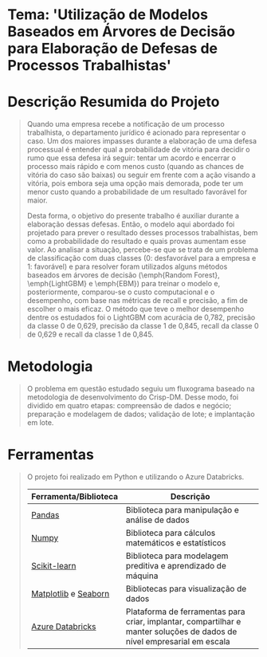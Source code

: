 # Tema: 'Utilização de Modelos Baseados em Árvores de Decisão para Elaboração de Defesas de Processos Trabalhistas'

# Descrição Resumida do Projeto
> Quando uma empresa recebe a notificação de um processo trabalhista, o departamento jurídico é acionado para representar o caso. Um dos maiores impasses durante a elaboração de uma defesa processual é entender qual a probabilidade de vitória para decidir o rumo que essa defesa irá seguir: tentar um acordo e encerrar o processo mais rápido e com menos custo (quando as chances de vitória do caso são baixas) ou seguir em frente com a ação visando a vitória, pois embora seja uma opção mais demorada, pode ter um menor custo quando a probabilidade de um resultado favorável for maior. 
>
> Desta forma, o objetivo do presente trabalho é auxiliar durante a elaboração dessas defesas. Então, o modelo aqui abordado foi projetado para prever o resultado desses processos trabalhistas, bem como a probabilidade do resultado e quais provas aumentam esse valor. Ao analisar a situação, percebe-se que se trata de um problema de classificação com duas classes (0: desfavorável para a empresa e 1: favorável) e para resolver foram utilizados alguns métodos baseados em árvores de decisão (\emph{Random Forest}, \emph{LightGBM} e \emph{EBM}) para treinar o modelo e, posteriormente, comparou-se  o custo computacional e o desempenho, com base nas métricas de recall e precisão, a fim de escolher o mais eficaz. O método que teve o melhor desempenho dentre os estudados foi o LightGBM com acurácia de 0,782, precisão da classe 0 de 0,629, precisão da classe 1 de 0,845, recall da classe 0 de 0,629 e recall da classe 1 de 0,845.

# Metodologia
> O problema em questão estudado seguiu um fluxograma baseado na metodologia de desenvolvimento do Crisp-DM. Desse modo, foi dividido em quatro etapas: 
compreensão de dados e negócio; preparação e modelagem de dados; validação de lote; e implantação em lote.

# Ferramentas
> O projeto foi realizado em Python e utilizando o Azure Databricks.
>
> |Ferramenta/Biblioteca | Descrição|
> |--|--|
> |[Pandas](https://pandas.pydata.org/) |Biblioteca para manipulação e análise de dados| 
> |[Numpy](https://numpy.org/) |Biblioteca para cálculos matemáticos e estatísticos| 
> |[Scikit-learn](https://scikit-learn.org/stable/) |Biblioteca para modelagem preditiva e aprendizado de máquina| 
> |[Matplotlib](https://matplotlib.org/) e [Seaborn](https://seaborn.pydata.org/) |Bibliotecas para visualização de dados| 
> |[Azure Databricks](https://learn.microsoft.com/pt-br/azure/databricks/introduction/) |Plataforma de ferramentas para criar, implantar, compartilhar e manter soluções de dados de nível empresarial em escala| 

